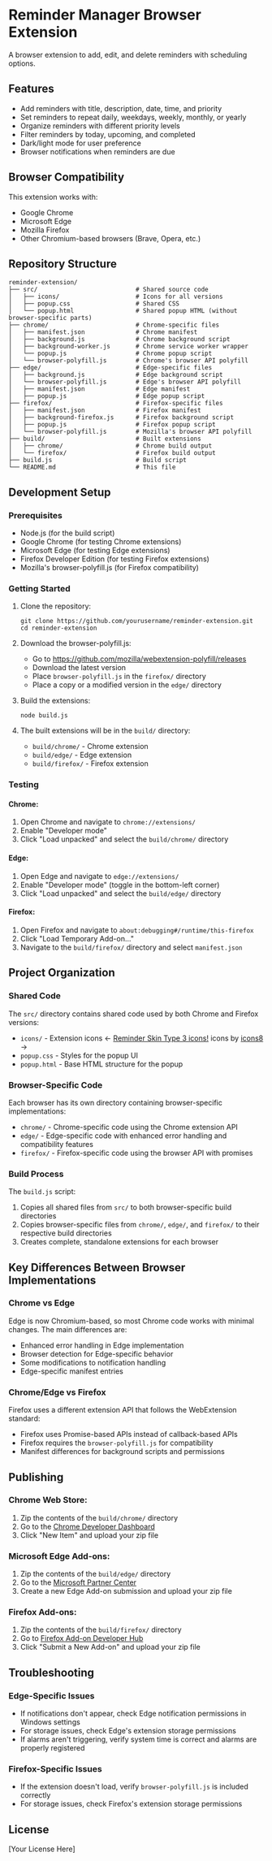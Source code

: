 # Reminder Manager Browser Extension

A browser extension to add, edit, and delete reminders with scheduling options.

## Features

- Add reminders with title, description, date, time, and priority
- Set reminders to repeat daily, weekdays, weekly, monthly, or yearly
- Organize reminders with different priority levels
- Filter reminders by today, upcoming, and completed
- Dark/light mode for user preference
- Browser notifications when reminders are due

## Browser Compatibility

This extension works with:
- Google Chrome
- Microsoft Edge
- Mozilla Firefox
- Other Chromium-based browsers (Brave, Opera, etc.)

## Repository Structure

```
reminder-extension/
├── src/                           # Shared source code
│   ├── icons/                     # Icons for all versions
│   ├── popup.css                  # Shared CSS
│   └── popup.html                 # Shared popup HTML (without browser-specific parts)
├── chrome/                        # Chrome-specific files
│   ├── manifest.json              # Chrome manifest
│   ├── background.js              # Chrome background script
│   ├── background-worker.js       # Chrome service worker wrapper
│   └── popup.js                   # Chrome popup script
│   └── browser-polyfill.js        # Chrome's browser API polyfill
├── edge/                          # Edge-specific files
│   ├── background.js              # Edge background script
│   └── browser-polyfill.js        # Edge's browser API polyfill
│   ├── manifest.json              # Edge manifest
│   ├── popup.js                   # Edge popup script
├── firefox/                       # Firefox-specific files
│   ├── manifest.json              # Firefox manifest
│   ├── background-firefox.js      # Firefox background script
│   ├── popup.js                   # Firefox popup script
│   └── browser-polyfill.js        # Mozilla's browser API polyfill
├── build/                         # Built extensions
│   ├── chrome/                    # Chrome build output
│   └── firefox/                   # Firefox build output
├── build.js                       # Build script
└── README.md                      # This file
```

## Development Setup

### Prerequisites

- Node.js (for the build script)
- Google Chrome (for testing Chrome extensions)
- Microsoft Edge (for testing Edge extensions)
- Firefox Developer Edition (for testing Firefox extensions)
- Mozilla's browser-polyfill.js (for Firefox compatibility)

### Getting Started

1. Clone the repository:
   ```
   git clone https://github.com/yourusername/reminder-extension.git
   cd reminder-extension
   ```

2. Download the browser-polyfill.js:
   - Go to https://github.com/mozilla/webextension-polyfill/releases
   - Download the latest version
   - Place `browser-polyfill.js` in the `firefox/` directory
   - Place a copy or a modified version in the `edge/` directory

3. Build the extensions:
   ```
   node build.js
   ```

4. The built extensions will be in the `build/` directory:
   - `build/chrome/`  - Chrome extension
   - `build/edge/`    - Edge extension
   - `build/firefox/` - Firefox extension

### Testing

#### Chrome:
1. Open Chrome and navigate to `chrome://extensions/`
2. Enable "Developer mode"
3. Click "Load unpacked" and select the `build/chrome/` directory

#### Edge:
1. Open Edge and navigate to `edge://extensions/`
2. Enable "Developer mode" (toggle in the bottom-left corner)
3. Click "Load unpacked" and select the `build/edge/` directory

#### Firefox:
1. Open Firefox and navigate to `about:debugging#/runtime/this-firefox`
2. Click "Load Temporary Add-on..."
3. Navigate to the `build/firefox/` directory and select `manifest.json`

## Project Organization

### Shared Code

The `src/` directory contains shared code used by both Chrome and Firefox versions:
- `icons/`     - Extension icons <- [Reminder Skin Type 3 icons!](https://icons8.com/icon/PUU6euyt3ma8/reminder-skin-type-3) icons by [icons8](https://icons8.com) ->
- `popup.css`  - Styles for the popup UI
- `popup.html` - Base HTML structure for the popup

### Browser-Specific Code

Each browser has its own directory containing browser-specific implementations:

- `chrome/`  - Chrome-specific code using the Chrome extension API
- `edge/`    - Edge-specific code with enhanced error handling and compatibility features
- `firefox/` - Firefox-specific code using the browser API with promises

### Build Process

The `build.js` script:
1. Copies all shared files from `src/` to both browser-specific build directories
2. Copies browser-specific files from `chrome/`, `edge/`,  and `firefox/` to their respective build directories
3. Creates complete, standalone extensions for each browser

## Key Differences Between Browser Implementations

### Chrome vs Edge
Edge is now Chromium-based, so most Chrome code works with minimal changes. The main differences are:
- Enhanced error handling in Edge implementation
- Browser detection for Edge-specific behavior
- Some modifications to notification handling
- Edge-specific manifest entries

### Chrome/Edge vs Firefox
Firefox uses a different extension API that follows the WebExtension standard:
- Firefox uses Promise-based APIs instead of callback-based APIs
- Firefox requires the `browser-polyfill.js` for compatibility
- Manifest differences for background scripts and permissions

## Publishing

### Chrome Web Store:
1. Zip the contents of the `build/chrome/` directory
2. Go to the [Chrome Developer Dashboard](https://chrome.google.com/webstore/developer/dashboard)
3. Click "New Item" and upload your zip file

### Microsoft Edge Add-ons:
1. Zip the contents of the `build/edge/` directory
2. Go to the [Microsoft Partner Center](https://partner.microsoft.com/en-us/dashboard/microsoftedge/overview)
3. Create a new Edge Add-on submission and upload your zip file

### Firefox Add-ons:
1. Zip the contents of the `build/firefox/` directory
2. Go to [Firefox Add-on Developer Hub](https://addons.mozilla.org/developers/)
3. Click "Submit a New Add-on" and upload your zip file

## Troubleshooting

### Edge-Specific Issues
- If notifications don't appear, check Edge notification permissions in Windows settings
- For storage issues, check Edge's extension storage permissions
- If alarms aren't triggering, verify system time is correct and alarms are properly registered

### Firefox-Specific Issues
- If the extension doesn't load, verify `browser-polyfill.js` is included correctly
- For storage issues, check Firefox's extension storage permissions

## License

[Your License Here]